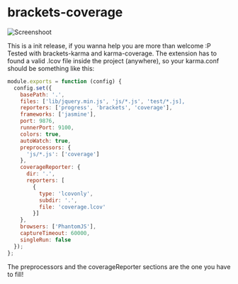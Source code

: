 # brackets-coverage

![Screenshoot](https://raw.githubusercontent.com/lesion/lesion.github.com/master/resources/coverage.png "Brackets coverage")

This is a init release, if you wanna help you are more than welcome :P
Tested with brackets-karma and karma-coverage.
The extension has to found a valid .lcov file inside the project (anywhere),
so your karma.conf should be something like this:


```javascript
module.exports = function (config) {
  config.set({
    basePath: '.',
    files: ['lib/jquery.min.js', 'js/*.js', 'test/*.js],
    reporters: ['progress', 'brackets', 'coverage'],
    frameworks: ['jasmine'],
    port: 9876,
    runnerPort: 9100,
    colors: true,
    autoWatch: true,
    preprocessors: {
      'js/*.js': ['coverage']
    },
    coverageReporter: {
      dir: '.',
      reporters: [
        {
          type: 'lcovonly',
          subdir: '.',
          file: 'coverage.lcov'
        }]
    },
    browsers: ['PhantomJS'],
    captureTimeout: 60000,
    singleRun: false
  });
};
```
The preprocessors and the coverageReporter sections are the one you have to fill!
